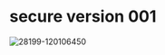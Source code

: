 
# secure version 001

![28199-120106450](https://github.com/user-attachments/assets/138acf7d-421e-4e94-80a1-6f6edefa39b3)
